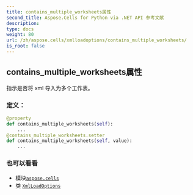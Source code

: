 ```yaml
---
title: contains_multiple_worksheets属性
second_title: Aspose.Cells for Python via .NET API 参考文献
description:
type: docs
weight: 80
url: /zh/aspose.cells/xmlloadoptions/contains_multiple_worksheets/
is_root: false
---
```

## contains_multiple_worksheets属性

指示是否将 xml 导入为多个工作表。
### 定义：
```python
@property
def contains_multiple_worksheets(self):
    ...
@contains_multiple_worksheets.setter
def contains_multiple_worksheets(self, value):
    ...
```

### 也可以看看
* 模块[`aspose.cells`](../../)
* 类 [`XmlLoadOptions`](/cells/python-net/zh/aspose.cells/xmlloadoptions)
